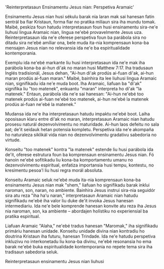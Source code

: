'Reinterpretasaun Ensinamentu Jesus nian: Perspetiva Aramaic'

Ensinamentu Jesus nian husi sékulu barak nia laran mak sai hanesan fatin sentrál ba fiar Kristaun, forma fiar no pratika miliaun sira iha mundu tomak. Maibé, peskiza foun hatudu interpretasaun foun husi ensinamentu sira-ne'e liuhusi lingua Aramaic nian, lingua ne'ebé provavelmente Jesus uza. Reinterpretasaun ida ne'e oferese perspetiva foun ba parábola sira no ditadu sira ne'ebé amíliar ona, bele muda ita-nia komprensaun kona-ba mensajen Jesus nian no relevansia ida ne'e ba espiritualidade kontemporania.

Exemplu ida ne'ebé markante liu husi interpretasaun ida ne'e mak iha parábola kona-ba ai-hun di'ak no maran husi Matthew 7:17. Iha tradusaun Inglés tradisionál, Jesus dehan, "Ai-hun di'ak prodús ai-fuan di'ak, ai-hun maran prodús ai-fuan maran." Maibé, bainhira ita lee liuhusi lingua Aramaic nian, signifikadu ida ne'e muda boot. Iha Aramaic, liafuan ba "di'ak" signifika liu "too matenek", enkuantu "maran" interpreta ho di'ak "la matenek." Entaun, parábola ida ne'e sai hanesan: "Ai-hun ne'ebé too matenek prodús ai-fuan ne'ebé too matenek, ai-hun ne'ebé la matenek prodús ai-fuan ne'ebé la matenek."

Mudansa ida ne'e iha interpretasaun hatudu impaktu ne'ebé boot. Laiha oposisaun klaru entre di'ak no maran, interpretasaun Aramaic nian hatudu prosesu naturál dezenvolvimentu no maturidade. Ai-hun laos defeitu no sala aat; de'it seidauk hetan potensia kompletu. Perspetiva ida ne'e akompaña ho naturaleza siklikál vida nian no dezenvolvimentu gradativu sabedoria no virtude.

Konseitu "too matenek" kontra "la matenek" estende liu husi parábola ida de'it, oferese estrutura foun ba komprensaun ensinamentu Jesus nian. Fó hanoin ne'ebé sofitikadu liu kona-ba komportamentu umanu no dezenvolvimentu espiritual, enfatiza importansia husi tempu, kontestu, no kresimentu pesoa'l liu husi regra morál absoluta.

Konseitu Aramaic seluk ne'ebé muda ita-nia komprensaun kona-ba ensinamentu Jesus nian mak "shem," liafuan ho signifikadu barak inklui naroman, son, naran, no ambiente. Bainhira Jesus instrui sira-nia seguidór sira atu reza "iha ha'u naran," interpretasaun Aramaic nian hatudu signifikadu ne'ebé iha valor liu duke de'it invoka Jesus hanesan intermediariu. Ida ne'e bele komprende hanesan konvite atu reza iha Jesus nia naroman, son, ka ambiente – abordajen holístiku no experiensial ba pratika espiritual.

Liafuan Aramaic "Alaha," ne'ebé tradus hanesan "Maromak," iha signifikadu primáriu hanesan unidade. Konseitu unidade divina nian kontradiu ho doutrina Kristaun iha futuru, hanesan Trindade. Ida ne'e hatudu perspetiva inkluzivu no interkonetadu liu kona-ba divinu, ne'ebé resonansia ho ema barak ne'ebé buka espiritualidade kontemporania no repete tema sira iha tradisaun sabedoria seluk.

Reinterpretasaun ensinamentu Jesus nian liuhusi
